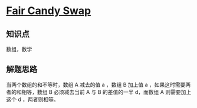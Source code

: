 # [Fair Candy Swap](https://leetcode.com/problems/fair-candy-swap/)

## 知识点

数组，数学

## 解题思路

当两个数组的和不等时，数组 A 减去的值 a ，数组 B 加上值 a ，如果这时需要两者的和相等，数组 B 必须减去当前 A 与 B 的差值的一半 d，而数组 A 则需要加上这个 d ，两者则相等。
